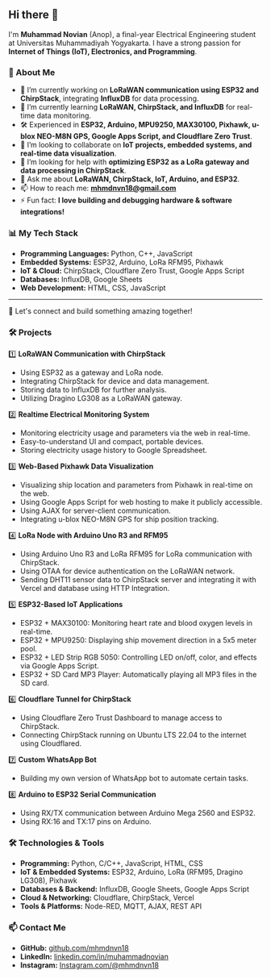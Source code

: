 ## Hi there 👋

I'm **Muhammad Novian** (Anop), a final-year Electrical Engineering student at Universitas Muhammadiyah Yogyakarta. I have a strong passion for **Internet of Things (IoT), Electronics, and Programming**.

### 🚀 About Me
- 🔭 I’m currently working on **LoRaWAN communication using ESP32 and ChirpStack**, integrating **InfluxDB** for data processing.
- 🌱 I’m currently learning **LoRaWAN, ChirpStack, and InfluxDB** for real-time data monitoring.
- 🛠️ Experienced in **ESP32, Arduino, MPU9250, MAX30100, Pixhawk, u-blox NEO-M8N GPS, Google Apps Script, and Cloudflare Zero Trust**.
- 👯 I’m looking to collaborate on **IoT projects, embedded systems, and real-time data visualization**.
- 🤔 I’m looking for help with **optimizing ESP32 as a LoRa gateway and data processing in ChirpStack**.
- 💬 Ask me about **LoRaWAN, ChirpStack, IoT, Arduino, and ESP32**.
- 📫 How to reach me: **mhmdnvn18@gmail.com**
- ⚡ Fun fact: **I love building and debugging hardware & software integrations!**

### 📊 My Tech Stack
- **Programming Languages:** Python, C++, JavaScript
- **Embedded Systems:** ESP32, Arduino, LoRa RFM95, Pixhawk
- **IoT & Cloud:** ChirpStack, Cloudflare Zero Trust, Google Apps Script
- **Databases:** InfluxDB, Google Sheets
- **Web Development:** HTML, CSS, JavaScript

---

🚀 Let's connect and build something amazing together!

### 🛠️ Projects

1️⃣ **LoRaWAN Communication with ChirpStack**  
   - Using ESP32 as a gateway and LoRa node.
   - Integrating ChirpStack for device and data management.
   - Storing data to InfluxDB for further analysis.
   - Utilizing Dragino LG308 as a LoRaWAN gateway.

2️⃣ **Realtime Electrical Monitoring System**  
   - Monitoring electricity usage and parameters via the web in real-time.
   - Easy-to-understand UI and compact, portable devices.
   - Storing electricity usage history to Google Spreadsheet.

3️⃣ **Web-Based Pixhawk Data Visualization**  
   - Visualizing ship location and parameters from Pixhawk in real-time on the web.
   - Using Google Apps Script for web hosting to make it publicly accessible.
   - Using AJAX for server-client communication.
   - Integrating u-blox NEO-M8N GPS for ship position tracking.

4️⃣ **LoRa Node with Arduino Uno R3 and RFM95**  
   - Using Arduino Uno R3 and LoRa RFM95 for LoRa communication with ChirpStack.
   - Using OTAA for device authentication on the LoRaWAN network.
   - Sending DHT11 sensor data to ChirpStack server and integrating it with Vercel and database using HTTP Integration.

5️⃣ **ESP32-Based IoT Applications**  
   - ESP32 + MAX30100: Monitoring heart rate and blood oxygen levels in real-time.
   - ESP32 + MPU9250: Displaying ship movement direction in a 5x5 meter pool.
   - ESP32 + LED Strip RGB 5050: Controlling LED on/off, color, and effects via Google Apps Script.
   - ESP32 + SD Card MP3 Player: Automatically playing all MP3 files in the SD card.

6️⃣ **Cloudflare Tunnel for ChirpStack**  
   - Using Cloudflare Zero Trust Dashboard to manage access to ChirpStack.
   - Connecting ChirpStack running on Ubuntu LTS 22.04 to the internet using Cloudflared.

7️⃣ **Custom WhatsApp Bot**  
   - Building my own version of WhatsApp bot to automate certain tasks.

8️⃣ **Arduino to ESP32 Serial Communication**  
   - Using RX/TX communication between Arduino Mega 2560 and ESP32.
   - Using RX:16 and TX:17 pins on Arduino.

### 🛠️ Technologies & Tools

- **Programming:** Python, C/C++, JavaScript, HTML, CSS
- **IoT & Embedded Systems:** ESP32, Arduino, LoRa (RFM95, Dragino LG308), Pixhawk
- **Databases & Backend:** InfluxDB, Google Sheets, Google Apps Script
- **Cloud & Networking:** Cloudflare, ChirpStack, Vercel
- **Tools & Platforms:** Node-RED, MQTT, AJAX, REST API

### 📫 Contact Me

- **GitHub:** [github.com/mhmdnvn18](https://github.com/mhmdnvn18)
- **LinkedIn:** [linkedin.com/in/muhammadnovian](https://www.linkedin.com/in/mhmdnvn18)
- **Instagram:** [Instagram.com/@mhmdnvn18](https://www.instagram.com/@mhmdnvn18)
